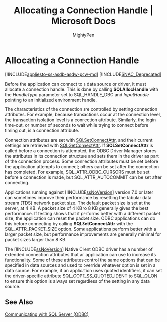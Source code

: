 ﻿---
title: "Allocating a Connection Handle | Microsoft Docs"
ms.custom: ""
ms.date: "03/14/2017"
ms.prod: "sql-non-specified"
ms.prod_service: "database-engine, sql-database, sql-data-warehouse, pdw"
ms.service: ""
ms.component: "native-client-odbc-communication"
ms.reviewer: ""
ms.suite: "sql"
ms.technology: 

ms.tgt_pltfrm: ""
ms.topic: "reference"
helpviewer_keywords: 
  - "ODBC applications, passwords"
  - "ODBC applications, connections"
  - "handles [SQL Server Native Client]"
  - "expiration [SQL Server Native Client]"
  - "passwords [SQL Server], modifying"
  - "SQL Server Native Client ODBC driver, connection handles"
  - "connection handles [SQL Server Native Client]"
  - "modifying passwords"
  - "SQLAllocHandle function"
ms.assetid: 471d8a31-199c-4f92-bb10-004fc7733b35
caps.latest.revision: 32
author: "MightyPen"
ms.author: "genemi"
manager: "craigg"
ms.workload: "Inactive"
monikerRange: ">= aps-pdw-2016 || = azuresqldb-current || = azure-sqldw-latest || >= sql-server-2016 || = sqlallproducts-allversions"
---
# Allocating a Connection Handle
[!INCLUDE[appliesto-ss-asdb-asdw-pdw-md](../../includes/appliesto-ss-asdb-asdw-pdw-md.md)]
[!INCLUDE[SNAC_Deprecated](../../includes/snac-deprecated.md)]

  Before the application can connect to a data source or driver, it must allocate a connection handle. This is done by calling **SQLAllocHandle** with the *HandleType* parameter set to SQL_HANDLE_DBC and *InputHandle* pointing to an initialized environment handle.  
  
 The characteristics of the connection are controlled by setting connection attributes. For example, because transactions occur at the connection level, the transaction isolation level is a connection attribute. Similarly, the login time-out, or number of seconds to wait while trying to connect before timing out, is a connection attribute.  
  
 Connection attributes are set with [SQLSetConnectAttr](../../relational-databases/native-client-odbc-api/sqlsetconnectattr.md), and their current settings are retrieved with [SQLGetConnectAttr](../../relational-databases/native-client-odbc-api/sqlgetconnectattr.md). If **SQLSetConnectAttr** is called before a connection is attempted, the ODBC Driver Manager stores the attributes in its connection structure and sets them in the driver as part of the connection process. Some connection attributes must be set before the application attempts to connect; others can be set after the connection has completed. For example, SQL_ATTR_ODBC_CURSORS must be set before a connection is made, but SQL_ATTR_AUTOCOMMIT can be set after connecting.  
  
 Applications running against [!INCLUDE[ssNoVersion](../../includes/ssnoversion-md.md)] version 7.0 or later can sometimes improve their performance by resetting the tabular data stream (TDS) network packet size. The default packet size is set at the server, at 4 KB. A packet size of 4 KB to 8 KB generally gives the best performance. If testing shows that it performs better with a different packet size, the application can reset the packet size. ODBC applications can do this before connecting by calling **SQLSetConnectAttr** with the SQL_ATTR_PACKET_SIZE option. Some applications perform better with a larger packet size, but performance improvements are generally minimal for packet sizes larger than 8 KB.  
  
 The [!INCLUDE[ssNoVersion](../../includes/ssnoversion-md.md)] Native Client ODBC driver has a number of extended connection attributes that an application can use to increase its functionality. Some of these attributes control the same options that can be specified in data sources and used to override whatever option is set in a data source. For example, if an application uses quoted identifiers, it can set the driver-specific attribute SQL_COPT_SS_QUOTED_IDENT to SQL_QI_ON to ensure this option is always set regardless of the setting in any data source.  
  
## See Also  
 [Communicating with SQL Server &#40;ODBC&#41;](../../relational-databases/native-client-odbc-communication/communicating-with-sql-server-odbc.md)  
  
  
